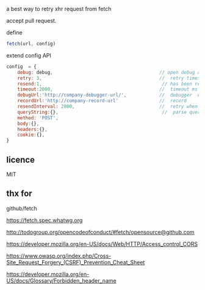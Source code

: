 
a best way to retry xhr request from fetch


accept pull request.

define
```javascript
fetch(url, config)


```

extend config API
```javascript
config  = {
    debug: debug,                                       // open debug and record
    retry: 3,                                           //  retry times, when resendInterval trgger retry,ever retry, retry --,resend ++
    resend:1,                                            // has been resend times ,ever retry, retry --,resend ++  
    timeout:2000,                                       //  timeout ms 
    debugUrl:'http://company-debugger-url/',            //  debugger  url
    recordUrl:'http://company-record-url'               //  record
    resendInterval: 2000,                               //  retry when timeout
    queryString:{},                                      //  parse query object to string,
    method: 'POST',
    body:{},
    headers:{},
    cookie:{},
}


```

## licence 
MIT



## thx for 

github/fetch

https://fetch.spec.whatwg.org

http://todogroup.org/opencodeofconduct/#fetch/opensource@github.com

https://developer.mozilla.org/en-US/docs/Web/HTTP/Access_control_CORS

https://www.owasp.org/index.php/Cross-Site_Request_Forgery_(CSRF)_Prevention_Cheat_Sheet

https://developer.mozilla.org/en-US/docs/Glossary/Forbidden_header_name
